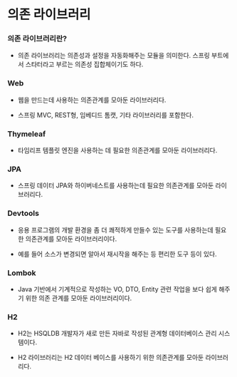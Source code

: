 의존 라이브러리
===
### 의존 라이브러리란?
  * 의존 라이브러리는 의존성과 설정을 자동화해주는 모듈을 의미한다. 스프링 부트에서 스타터라고 부르는 의존성 집합체이기도 하다.
  
### Web
  * 웹을 만드는데 사용하는 의존관계를 모아둔 라이브러리다.
  
  * 스프링 MVC, REST형, 임베디드 톰캣, 기타 라이브러리를 포함한다.

### Thymeleaf
  * 타임리프 템플릿 엔진을 사용하는 데 필요한 의존관계를 모아둔 라이브러리다.

### JPA
  * 스프링 데이터 JPA와 하이버네스트를 사용하는데 필요한 의존관계를 모아둔 라이브러리다.

### Devtools
  * 응용 프로그램의 개발 환경을 좀 더 쾌적하게 만들수 있는 도구를 사용하는데 필요한 의존관계를 모아둔 라이브러리이다. 

  * 예를 들어 소스가 변경되면 알아서 재시작을 해주는 등 편리한 도구 등이 있다.

### Lombok
  * Java 기반에서 기계적으로 작성하는 VO, DTO, Entity 관련 작업을 보다 쉽게 해주기 위한 의존 관계를 모아둔 라이브러리이다.
  
### H2
  * H2는 HSQLDB 개발자가 새로 만든 자바로 작성된 관계형 데이터베이스 관리 시스템이다. 
  
  * H2 라이브러리는 H2 데이터 베이스를 사용하기 위한 의존관계를 모아둔 라이브러리다.